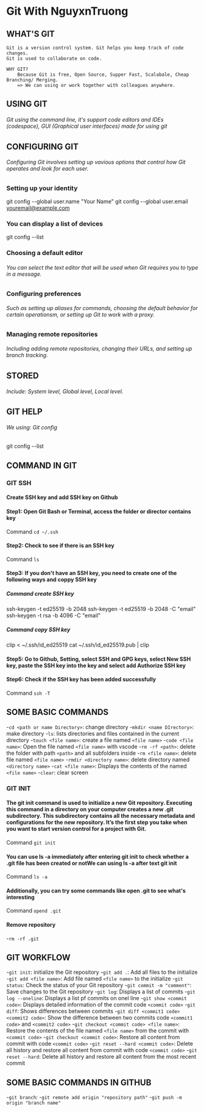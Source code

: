 # Git With NguyxnTruong

## WHAT'S GIT
    Git is a version control system. Git helps you keep track of code changes.
    Git is used to collaborate on code.

    WHY GIT? 
        Because Git is free, Open Source, Supper Fast, Scalabale, Cheap Branching/ Merging.
        => We can using or work together with colleagues anywhere.
##  USING GIT
###### Git using the command line, it's support code editors and IDEs (codespace), GUI (Graphical user interfaces) made for using git
## CONFIGURING GIT
######  Configuring Git involves setting up vavious options that control how Git operates and look for each user.
### Setting up your identity
git config --global user.name "Your Name"
git config --global user.email youremail@example.com
### You can display a list of devices
git config --list
### Choosing a default editor
###### You can select the text editor that will be used when Git requires you to type in a message.
### Configuring preferences 
###### Such as setting up aliases for commands, choosing the default behavior for certain operationsm, or setting up Git to work with a proxy.
### Managing remote repositories
###### Including adding remote repositories, changing their URLs, and setting up branch tracking.
## STORED
###### Include: System level, Global level, Local level.
## GIT HELP
###### We using: Git config
git config --list
## COMMAND IN GIT
### GIT SSH
#### Create SSH key and add SSH key on Github
#### Step1: Open Git Bash or Terminal, access the folder or director contains key
Command `cd ~/.ssh`
#### Step2: Check to see if there is an SSH key
Command `ls`
#### Step3: If you don't have an SSH key, you need to create one of the following ways and coppy SSH key
##### Command create SSH key
ssh-keygen -t ed25519 -b 2048
ssh-keygen -t ed25519 -b 2048 -C "email"
ssh-keygen -t rsa -b 4096 -C "email"
##### Command copy SSH key
clip < ~/.ssh/id_ed25519
cat ~/.ssh/id_ed25519.pub | clip
#### Step5: Go to Github, Setting, select SSH and GPG keys, select New SSH key, paste the SSH key into the key and select add Authorize SSH key
#### Step6: Check if the SSH key has been added successfully
Command `ssh -T`

## SOME BASIC COMMANDS
-`cd <path or name Directory>`: change directory
-`mkdir <name DIrectory>`: make directory
-`ls`: lists directories and files contained in the current directory
-`touch <file name>`: create a file named `<file name>`
-`code <file name>`: Open the file named `<file name>` with vscode
-`rm -rf <path>`: delete the folder with path `<path>` and all subfolders inside
-`rm <file name>`: delete file named `<file name>`
-`rmdir <directory name>`: delete directory named `<directory name>`
-`cat <file name>`: Displays the contents of the named `<file name>`
-`clear`: clear screen

### GIT INIT
#### The git init command is used to initialize a new Git repository. Executing this command in a directory on your computer creates a new .git subdirectory. This subdirectory contains all the necessary metadata and configurations for the new repository. It’s the first step you take when you want to start version control for a project with Git.
Command `git init`
#### You can use ls -a immediately after entering git init to check whether a .git file has been created or notWe can using ls -a after text git init 
Command `ls -a`
#### Additionally, you can try some commands like open .git to see what's interesting
Command `opend .git`
#### Remove repository
-`rm -rf .git`
## GIT WORKFLOW
-`git init`: initialize the Git repository
-`git add .`: Add all files to the initialize
-`git add <file name>`: Add file named `<file name>` to the initialize
-`git status`: Check the status of your Git repository
-`git commit -m "comment"`: Save changes to the Git repository
-`git log`: Displays a list of commits
-`git log --oneline`: Displays  a list pf commits on onel line
-`git show <commit code>`: Displays detailed information of the commit code `<commit code>`
-`git diff`: Shows differences between commits
-`git diff <commit1 code> <commit2 code>`: Show the difference between two commits code `<commit1 code>` and `<commit2 code>`
-`git checkout <commit code> <file name>`: Restore the contents of the file named `<file name>` from the commit with `<commit code>`
-`git checkout <commit code>`: Restore all content from commit with code `<commit code>`
-`git reset --hard <commit code>`: Delete all history and restore all content from commit with code `<commit code>`
-`git reset --hard`: Delete all history and restore all content from the most recent commit
## SOME BASIC COMMANDS IN GITHUB
-`git branch`:
-`git remote add origin "repository path"`
-`git push -m origin "branch name"`
